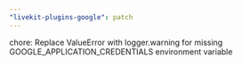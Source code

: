 ```yaml
---
"livekit-plugins-google": patch
---
```


chore: Replace ValueError with logger.warning for missing GOOGLE_APPLICATION_CREDENTIALS environment variable
